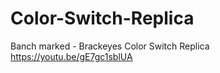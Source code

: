 # Color-Switch-Replica

Banch marked - Brackeyes Color Switch Replica <br>
https://youtu.be/gE7gc1sblUA

